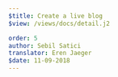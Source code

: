 ```yaml
---
$title: Create a live blog
$view: /views/docs/detail.j2

order: 5
author: Sebil Satici
translator: Eren Jaeger
$date: 11-09-2018
---
```

